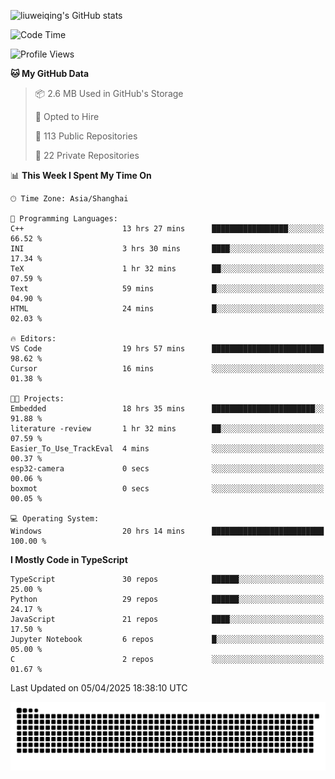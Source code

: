 ![liuweiqing's GitHub stats](https://github-readme-stats.vercel.app/api?username=14790897&show_icons=true&locale=cn&include_all_commits=true&count_private=true)

<!--START_SECTION:waka-->
![Code Time](http://img.shields.io/badge/Code%20Time-2%2C067%20hrs%2044%20mins-blue)

![Profile Views](http://img.shields.io/badge/Profile%20Views-1-blue)

**🐱 My GitHub Data** 

> 📦 2.6 MB Used in GitHub's Storage 
 > 
> 💼 Opted to Hire
 > 
> 📜 113 Public Repositories 
 > 
> 🔑 22 Private Repositories 
 > 
📊 **This Week I Spent My Time On** 

```text
🕑︎ Time Zone: Asia/Shanghai

💬 Programming Languages: 
C++                      13 hrs 27 mins      █████████████████░░░░░░░░   66.52 % 
INI                      3 hrs 30 mins       ████░░░░░░░░░░░░░░░░░░░░░   17.34 % 
TeX                      1 hr 32 mins        ██░░░░░░░░░░░░░░░░░░░░░░░   07.59 % 
Text                     59 mins             █░░░░░░░░░░░░░░░░░░░░░░░░   04.90 % 
HTML                     24 mins             █░░░░░░░░░░░░░░░░░░░░░░░░   02.03 % 

🔥 Editors: 
VS Code                  19 hrs 57 mins      █████████████████████████   98.62 % 
Cursor                   16 mins             ░░░░░░░░░░░░░░░░░░░░░░░░░   01.38 % 

🐱‍💻 Projects: 
Embedded                 18 hrs 35 mins      ███████████████████████░░   91.88 % 
literature -review       1 hr 32 mins        ██░░░░░░░░░░░░░░░░░░░░░░░   07.59 % 
Easier_To_Use_TrackEval  4 mins              ░░░░░░░░░░░░░░░░░░░░░░░░░   00.37 % 
esp32-camera             0 secs              ░░░░░░░░░░░░░░░░░░░░░░░░░   00.06 % 
boxmot                   0 secs              ░░░░░░░░░░░░░░░░░░░░░░░░░   00.05 % 

💻 Operating System: 
Windows                  20 hrs 14 mins      █████████████████████████   100.00 % 
```

**I Mostly Code in TypeScript** 

```text
TypeScript               30 repos            ██████░░░░░░░░░░░░░░░░░░░   25.00 % 
Python                   29 repos            ██████░░░░░░░░░░░░░░░░░░░   24.17 % 
JavaScript               21 repos            ████░░░░░░░░░░░░░░░░░░░░░   17.50 % 
Jupyter Notebook         6 repos             █░░░░░░░░░░░░░░░░░░░░░░░░   05.00 % 
C                        2 repos             ░░░░░░░░░░░░░░░░░░░░░░░░░   01.67 % 
```




 Last Updated on 05/04/2025 18:38:10 UTC
<!--END_SECTION:waka-->

<picture>
  <source media="(prefers-color-scheme: dark)" srcset="https://raw.githubusercontent.com/14790897/14790897/output/github-contribution-grid-snake-dark.svg" />
  <source media="(prefers-color-scheme: light)" srcset="https://raw.githubusercontent.com/14790897/14790897/output/github-contribution-grid-snake.svg" />
  <img alt="github-snake" src="https://raw.githubusercontent.com/14790897/14790897/output/github-contribution-grid-snake.svg" />
</picture>

